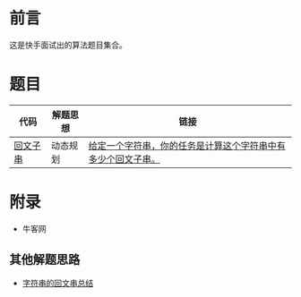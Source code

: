 # 前言

这是快手面试出的算法题目集合。

# 题目

| 代码 | 解题思想 | 链接 |
| ---- | ---- | ---- |
| [回文子串](Demo1.java) | 动态规划 | [给定一个字符串，你的任务是计算这个字符串中有多少个回文子串。](https://www.nowcoder.com/practice/003482c395bd41c68082f6adc545a600) |


# 附录

 - 牛客网

## 其他解题思路

 - [字符串的回文串总结](https://www.nowcoder.com/questionTerminal/003482c395bd41c68082f6adc545a600?f=discussion)